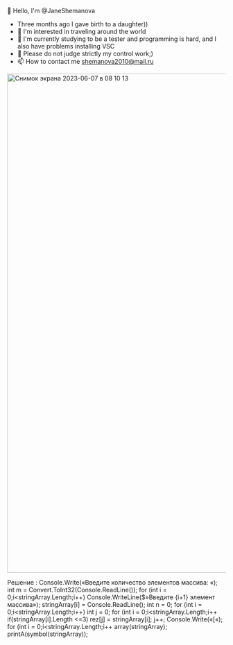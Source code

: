👋 Hello, I'm @JaneShemanova
- Three months ago I gave birth to a daughter))
- 👀 I'm interested in traveling around the world
- 🌱 I'm currently studying to be a tester and programming is hard, and I also have problems installing VSC
- 💞️ Please do not judge strictly my control work;)
- 📫 How to contact me shemanova2010@mail.ru

<!---
JaneShemanova/JaneShemanova is a ✨ special ✨ repository because its `README.md` (this file) appears on your GitHub profile.
You can click the Preview link to take a look at your changes.
--->
<img width="1151" alt="Снимок экрана 2023-06-07 в 08 10 13" src="https://github.com/JaneShemanova/JaneShemanova/assets/125870695/520c943c-d398-4210-9e1a-e16e4fff09a8">


Решение :
Console.Write(«Введите количество элементов массива: «);
int m = Convert.ToInt32(Console.ReadLine());
for (int i = 0;i<stringArray.Length;i++)
Console.WriteLine($»Введите {i+1} элемент массива»);
stringArray[i] = Console.ReadLine();
int n = 0;
for (int i = 0;i<stringArray.Length;i++)
int j = 0;
for (int i = 0;i<stringArray.Length;i++
if(stringArray[i].Length <=3)
rez[j] = stringArray[i];
j++;
Console.Write(«[«);
for (int i = 0;i<stringArray.Length;i++
array(stringArray);
printA(symbol(stringArray));
